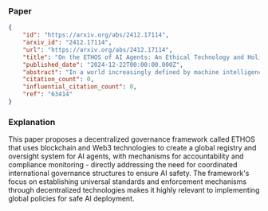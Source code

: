 ### Paper

```json
{
	"id": "https://arxiv.org/abs/2412.17114",
	"arxiv_id": "2412.17114",
	"url": "https://arxiv.org/abs/2412.17114",
	"title": "On the ETHOS of AI Agents: An Ethical Technology and Holistic Oversight System",
	"published_date": "2024-12-22T00:00:00.000Z",
	"abstract": "In a world increasingly defined by machine intelligence, the future depends on how we govern the development and integration of AI into society. Recent initiatives, such as the EU AI Act, EDPB opinion, U.S. Bipartisan House Task Force and NIST AI Risk Management Report, highlight the urgent need for robust governance frameworks to address the challenges posed by advancing AI technologies. However, existing frameworks fail to adequately address the rise of AI agents or the ongoing debate between centralized and decentralized governance models. To bridge these gaps, we propose the Ethical Technology and Holistic Oversight System framework, which leverages Web3 technologies, including blockchain, smart contracts, decentralized autonomous organizations, and soulbound tokens, to establish a decentralized global registry for AI agents. ETHOS incorporates the concept of AI specific legal entities, enabling these systems to assume limited liability and ensuring accountability through mechanisms like insurance and compliance monitoring. Additionally, the framework emphasizes the need for a collaborative, participatory approach to AI governance, engaging diverse stakeholders through public education, transparency, and international coordination. ETHOS balances innovation with ethical accountability, providing a forward looking strategy for the responsible integration of AI agents into society. Finally, this exploration reflects the emergence of a new interdisciplinary field we define as Systems Thinking at the Intersection of AI, Web3, and Society.",
	"citation_count": 0,
	"influential_citation_count": 0,
	"ref": "63414"
}
```

### Explanation

This paper proposes a decentralized governance framework called ETHOS that uses blockchain and Web3 technologies to create a global registry and oversight system for AI agents, with mechanisms for accountability and compliance monitoring - directly addressing the need for coordinated international governance structures to ensure AI safety. The framework's focus on establishing universal standards and enforcement mechanisms through decentralized technologies makes it highly relevant to implementing global policies for safe AI deployment.
